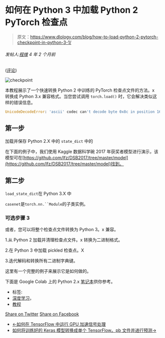 # 如何在 Python 3 中加载 Python 2 PyTorch 检查点

> 原文：<https://www.dlology.com/blog/how-to-load-python-2-pytorch-checkpoint-in-python-3-1/>

###### 发帖人:[程维](/blog/author/Chengwei/) 4 年 2 个月前

([评论](/blog/how-to-load-python-2-pytorch-checkpoint-in-python-3-1/#disqus_thread))

![checkpoint](img/19fd666c8ff0ddc92b6837e97cf42a07.png)

本教程展示了一个快速转换 Python 2 中训练的 PyTorch 检查点文件的方法。x 转换成 Python 3.x 兼容格式。当您尝试<g class="gr_ gr_33 gr-alert gr_gramm gr_inline_cards gr_run_anim Style multiReplace" id="33" data-gr-id="33">调用</g> `torch.load()` <g class="gr_ gr_33 gr-alert gr_gramm gr_inline_cards gr_disable_anim_appear Style multiReplace" id="33" data-gr-id="33">时，它会解决类似这样的错误信息。</g>

```py
UnicodeDecodeError: 'ascii' codec can't decode byte 0x8c in position 16: ordinal not in range(128)
```

## 第一步

加载并保存 Python 2.X 中的 `state_dict` <g class="gr_ gr_30 gr-alert gr_gramm gr_inline_cards gr_disable_anim_appear Style multiReplace" id="30" data-gr-id="30">中的</g>

在下面的例子中，我们使用 Kaggle 数据科学碗 2017 年获奖者模型进行演示，该模型可在[https://github.com/lfz/DSB2017/tree/master/model](https://github.com/lfz/DSB2017/tree/master/model)找到。

## 第二步

<g class="gr_ gr_28 gr-alert gr_gramm gr_inline_cards gr_run_anim Punctuation only-del replaceWithoutSep" id="28" data-gr-id="28">`load_state_dict`<g class="gr_ gr_28 gr-alert gr_gramm gr_inline_cards gr_disable_anim_appear Punctuation only-del replaceWithoutSep" id="28" data-gr-id="28">在 Python 3.X 中</g></g>

<g class="gr_ gr_27 gr-alert gr_gramm gr_inline_cards gr_run_anim Punctuation only-del replaceWithoutSep" id="27" data-gr-id="27">`casenet`<g class="gr_ gr_27 gr-alert gr_gramm gr_inline_cards gr_disable_anim_appear Punctuation only-del replaceWithoutSep" id="27" data-gr-id="27">是<g class="gr_ gr_29 gr-alert gr_gramm gr_inline_cards gr_run_anim Style multiReplace" id="29" data-gr-id="29">`torch.nn.``Module`<g class="gr_ gr_29 gr-alert gr_gramm gr_inline_cards gr_disable_anim_appear Style multiReplace" id="29" data-gr-id="29">的子类实例。</g></g></g></g>

### 可选步骤 3

或者，您可以将整个检查点文件转换为 Python 3。x 兼容。

1.从 Python 2 加载并清理检查点文件。x 转换为二进制格式。

2.在 Python 3 中加载 pickled 检查点。X

3.迭代解码和转换所有二进制字典键。

这里有一个完整的例子来展示它是如何做的。

下面是 Google Colab 上的 Python 2.x [笔记本](https://colab.research.google.com/drive/1HTLXRWFAdJToz8_T11gbMDNfHdnj5jaG)供你参考。

*   标签:
*   [深度学习](/blog/tag/deep-learning/)，
*   [教程](/blog/tag/tutorial/)

[Share on Twitter](https://twitter.com/intent/tweet?url=https%3A//www.dlology.com/blog/how-to-load-python-2-pytorch-checkpoint-in-python-3-1/&text=How%20to%20load%20Python%202%20PyTorch%20checkpoint%20in%20Python%203) [Share on Facebook](https://www.facebook.com/sharer/sharer.php?u=https://www.dlology.com/blog/how-to-load-python-2-pytorch-checkpoint-in-python-3-1/)

*   [←如何在 TensorFlow 中运行 GPU 加速信号处理](/blog/how-to-run-gpu-accelerated-signal-processing-in-tensorflow/)
*   [如何将训练好的 Keras 模型转换成单个 TensorFlow。pb 文件并进行预测→](/blog/how-to-convert-trained-keras-model-to-tensorflow-and-make-prediction/)